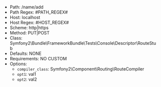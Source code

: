 - Path: /name/add
- Path Regex: #PATH_REGEX#
- Host: localhost
- Host Regex: #HOST_REGEX#
- Scheme: http|https
- Method: PUT|POST
- Class: Symfony2\Bundle\FrameworkBundle\Tests\Console\Descriptor\RouteStub
- Defaults: NONE
- Requirements: NO CUSTOM
- Options:
    - `compiler_class`: Symfony2\Component\Routing\RouteCompiler
    - `opt1`: val1
    - `opt2`: val2

